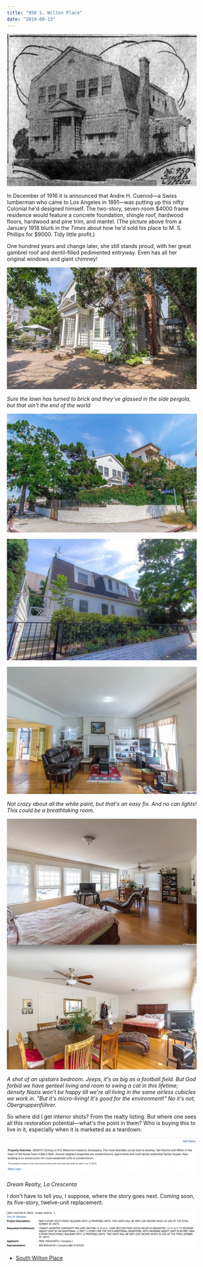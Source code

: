 ```yaml
---
title: "950 S. Wilton Place"
date: "2019-09-13"
---
```


![](images/3c507-950-south-wilton.jpg)

In December of 1916 it is announced that Andre H. Cuenod—a Swiss lumberman who came to Los Angeles in 1891—was putting up this nifty Colonial he'd designed himself. The two-story, seven-room $4000 frame residence would feature a concrete foundation, shingle roof, hardwood floors, hardwood and pine trim, and mantel. (The picture above from a January 1918 blurb in the _Times_ about how he'd sold his place to M. S. Phillips for $9000. Tidy little profit.)

One hundred years and change later, she still stands proud, with her great gambrel roof and dentil-filled pedimented entryway. Even has all her original windows and giant chimney!

![](images/537ad-screen-shot-2019-09-13-at-1.33.27-pm.jpg)

_Sure the lawn has turned to brick and they've glassed in the side pergola, but that ain't the end of the world_

![](images/22802-realtor-pic.jpg)

![](images/5906b-side-of-950.jpg)

![](images/8a126-fireplace-works.jpg)

_Not crazy about all the white paint, but that's an easy fix. And no can lights! This could be a breathtaking room._

![](images/afce7-bedroom.jpg)

_A shot of an upstairs bedroom. Jeeps, it's as big as a football field. But God forbid we have genteel living and room to swing a cat in this lifetime; density Nazis won't be happy till we're all living in the same airless cubicles we work in. "But it's micro-living! It's good for the environment!" No it's not, Obergruppenführer._

So where did I get interior shots? From the realty listing. But where one sees all this restoration potential—what's the point in them? Who is buying this to live in it, especially when it is marketed as a teardown:

![](images/Screen-Shot-2019-09-13-at-1.32.54-PM-1024x198.jpg)

_Dream Realty, La Crescenta_

I don't have to tell you, I suppose, where the story goes next. Coming soon, its five-story, twelve-unit replacement.

![](images/8f544-five-story-toc.jpg)

- [South Wilton Place](https://www.google.com/maps/search/?api=1&query=34.05422,-118.31407)
